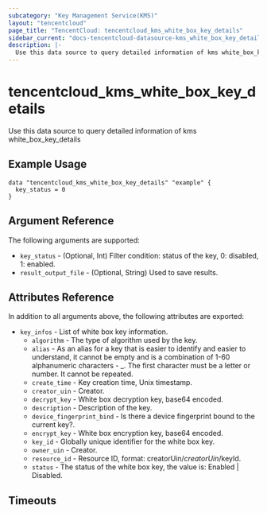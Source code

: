 ```yaml
---
subcategory: "Key Management Service(KMS)"
layout: "tencentcloud"
page_title: "TencentCloud: tencentcloud_kms_white_box_key_details"
sidebar_current: "docs-tencentcloud-datasource-kms_white_box_key_details"
description: |-
  Use this data source to query detailed information of kms white_box_key_details
---
```


# tencentcloud_kms_white_box_key_details

Use this data source to query detailed information of kms white_box_key_details

## Example Usage

```hcl
data "tencentcloud_kms_white_box_key_details" "example" {
  key_status = 0
}
```

## Argument Reference

The following arguments are supported:

* `key_status` - (Optional, Int) Filter condition: status of the key, 0: disabled, 1: enabled.
* `result_output_file` - (Optional, String) Used to save results.

## Attributes Reference

In addition to all arguments above, the following attributes are exported:

* `key_infos` - List of white box key information.
  * `algorithm` - The type of algorithm used by the key.
  * `alias` - As an alias for a key that is easier to identify and easier to understand, it cannot be empty and is a combination of 1-60 alphanumeric characters - _. The first character must be a letter or number. It cannot be repeated.
  * `create_time` - Key creation time, Unix timestamp.
  * `creator_uin` - Creator.
  * `decrypt_key` - White box decryption key, base64 encoded.
  * `description` - Description of the key.
  * `device_fingerprint_bind` - Is there a device fingerprint bound to the current key?.
  * `encrypt_key` - White box encryption key, base64 encoded.
  * `key_id` - Globally unique identifier for the white box key.
  * `owner_uin` - Creator.
  * `resource_id` - Resource ID, format: creatorUin/$creatorUin/$keyId.
  * `status` - The status of the white box key, the value is: Enabled | Disabled.


## Timeouts

<no value>


